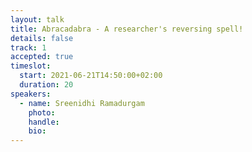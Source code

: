 ```yaml
---
layout: talk
title: Abracadabra - A researcher's reversing spell!
details: false
track: 1
accepted: true
timeslot:
  start: 2021-06-21T14:50:00+02:00
  duration: 20
speakers: 
  - name: Sreenidhi Ramadurgam
    photo: 
    handle: 
    bio: 
---
```


<!-- empty //-->